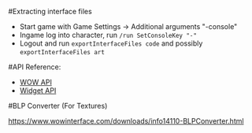 #Extracting interface files

- Start game with Game Settings -> Additional arguments "-console"
- Ingame log into character, run `/run SetConsoleKey "-"`
- Logout and run `exportInterfaceFiles code` and possibly `exportInterfaceFiles art`

#API Reference:

- [WOW API](http://wowwiki.wikia.com/wiki/World_of_Warcraft_API)
- [Widget API](http://wowwiki.wikia.com/wiki/Widget_API)

#BLP Converter (For Textures)

https://www.wowinterface.com/downloads/info14110-BLPConverter.html

